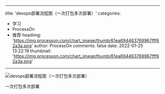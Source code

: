 
---
title: 'devops部署流程图（一次打包多次部署）'
categories: 
 - 学习
 - ProcessOn
 - 推荐
headimg: 'https://img.processon.com/chart_image/thumb/61ea694463768967fff62a3a.png'
author: ProcessOn
comments: false
date: 2022-01-25 13:22:19
thumbnail: 'https://img.processon.com/chart_image/thumb/61ea694463768967fff62a3a.png'
---

<div>   
<img class="thumb" alt="devops部署流程图（一次打包多次部署）" src="https://img.processon.com/chart_image/thumb/61ea694463768967fff62a3a.png" referrerpolicy="no-referrer">
<p>一次打包多次部署</p>  
</div>
            